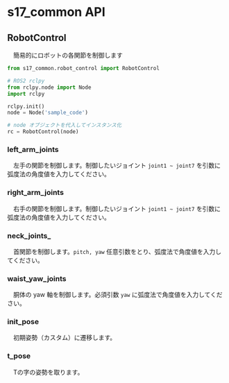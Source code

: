 # s17_common API
## RobotControl
　簡易的にロボットの各関節を制御します
```python
from s17_common.robot_control import RobotControl

# ROS2 rclpy
from rclpy.node import Node
import rclpy

rclpy.init()
node = Node('sample_code')

# node オブジェクトを代入してインスタンス化
rc = RobotControl(node)
```

### left_arm_joints
　左手の関節を制御します。制御したいジョイント
```joint1 ~ joint7```
を引数に弧度法の角度値を入力してください。

### right_arm_joints
　右手の関節を制御します。制御したいジョイント
```joint1 ~ joint7```
を引数に弧度法の角度値を入力してください。

### neck_joints_
　首関節を制御します。```pitch, yaw``` 任意引数をとり、弧度法で角度値を入力してください。

### waist_yaw_joints
　胴体の yaw 軸を制御します。必須引数 ```yaw``` に弧度法で角度値を入力してください。

### init_pose
　初期姿勢（カスタム）に遷移します。

### t_pose
　Tの字の姿勢を取ります。
